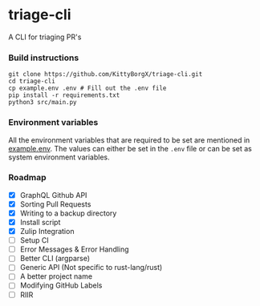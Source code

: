 # triage-cli

A CLI for triaging PR's

### Build instructions

```
git clone https://github.com/KittyBorgX/triage-cli.git
cd triage-cli
cp example.env .env # Fill out the .env file
pip install -r requirements.txt
python3 src/main.py
```

### Environment variables

All the environment variables that are required to be set are mentioned in [example.env](./example.env).
The values can either be set in the `.env` file or can be set as system environment variables.

### Roadmap

- [x] GraphQL Github API
- [x] Sorting Pull Requests
- [x] Writing to a backup directory
- [x] Install script
- [x] Zulip Integration
- [ ] Setup CI
- [ ] Error Messages & Error Handling
- [ ] Better CLI (argparse)
- [ ] Generic API (Not specific to rust-lang/rust)
- [ ] A better project name
- [ ] Modifying GitHub Labels
- [ ] RIIR
